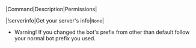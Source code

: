 |Command|Description|Permissions|

|!serverinfo|Get your server's info|`None`|

* Warning! If you changed the bot's prefix from other than default follow your normal bot prefix you used.